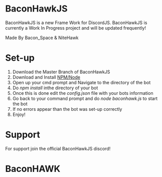 # BaconHawkJS
BaconHawkJS is a new Frame Work for DiscordJS. BaconHawkJS is currently a Work In Progress project and will be updated frequently!


Made By Bacon_Space &amp; NiteHawk

# Set-up
1. Download the Master Branch of BaconHawkJS
2. Download and Install [NPM/Node](https://nodejs.org/en/)
3. Open up your cmd prompt and Navigate to the directory of the bot
4. Do *npm install* inthe directory of your bot
5. Once this is done edit the *config.json* file with your bots information
6. Go back to your command prompt and do *node baconhawk.js* to start the bot
7. If no errors appear than the bot was set-up correctly
8. Enjoy!

# Support
For support join the official BaconHawkJS discord!

# BaconHAWK
